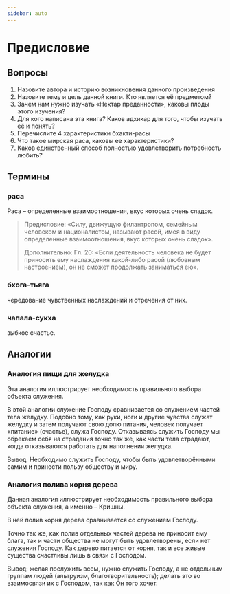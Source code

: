 ```yaml
---
sidebar: auto
---
```


# Предисловие

## Вопросы

<!-- 1. Найдите в Предисловии логические блоки и выводы, о которых говорилось на лекции (4 части Предисловия). Перечислите их. -->

1. Назовите автора и историю возникновения данного произведения
2. Назовите тему и цель данной книги. Кто является её предметом?
3. Зачем нам нужно изучать «Нектар преданности», каковы плоды этого изучения?
4. Для кого написана эта книга? Каков адхикар для того, чтобы изучать её и понять?
5. Перечислите 4 характеристики бхакти-расы
6. Что такое мирская раса, каковы ее характеристики?
7. Каков единственный способ полностью удовлетворить потребность любить?

## Термины

### раса

Раса – определенные взаимоотношения, вкус которых очень сладок.

> Предисловие:
> «Силу, движущую филантропом, семейным человеком и националистом, называют расой, имея в виду определенные взаимоотношения, вкус которых очень сладок».
>
> Дополнительно:
> Гл. 20: «Если деятельность человека не будет приносить ему наслаждения какой-либо расой (любовным настроением), он не сможет продолжать заниматься ею».

### бхога-тьяга

чередование чувственных наслаждений и отречения от них.

### чапала-сукха

зыбкое счастье.

## Аналогии

### Аналогия пищи для желудка

Эта аналогия иллюстрирует необходимость правильного выбора объекта служения.

В этой аналогии служение Господу сравнивается со служением частей тела желудку.
Подобно тому, как руки, ноги и другие чувства служат желудку и затем получают свою долю питания, человек получает «питание» (счастье), служа Господу. Отказываясь служить Господу мы обрекаем себя на страдания точно так же, как части тела страдают, когда отказываются работать для наполнения желудка.

Вывод: Необходимо служить Господу, чтобы быть удовлетворёнными самим и принести пользу обществу и миру.

### Аналогия полива корня дерева

Данная аналогия иллюстрирует необходимость правильного выбора объекта служения, а именно – Кришны.

В ней полив корня дерева сравнивается со служением Господу.

Точно так же, как полив отдельных частей дерева не приносит ему блага, так и части общества не могут быть удовлетворены, если нет служения Господу. Как дерево питается от корня, так и все живые существа счастливы лишь в связи с Господом.

Вывод: желая послужить всем, нужно служить Господу, а не отдельным группам людей (альтруизм, благотворительность); делать это во взаимосвязи их с Господом, так как Он того хочет.
